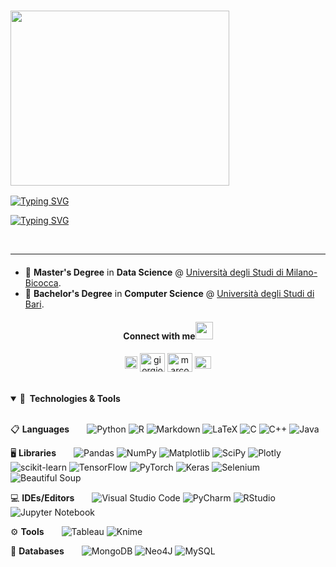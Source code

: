 ### <img src="https://miro.medium.com/v2/resize:fit:1400/format:webp/1*ei_Ce5ZqUHkhF9N1oku3Hg.gif" width="350px" height="280px" />
 
[![Typing SVG](https://readme-typing-svg.demolab.com?font=Cabin&size=30&duration=4995&pause=980&color=101010&center=true&vCenter=true&random=false&width=435&lines=Marco+Sallustio)](https://git.io/typing-svg)

[![Typing SVG](https://readme-typing-svg.demolab.com?font=Cabin&size=30&duration=4995&pause=980&color=101010&center=true&vCenter=true&random=false&width=435&lines=Marco+Sallustio)](https://git.io/typing-svg)


<br clear="left"/>

---

<!-- ## Hello, folks! <img src="https://raw.githubusercontent.com/MartinHeinz/MartinHeinz/master/wave.gif" width="30px" height="30px" /> -->

<div align="left" style="margin-top:20px;">

* 📖 **Master's Degree** in **Data Science** @ [Università degli Studi di Milano-Bicocca](https://www.unimib.it/graduate/data-science).
* 📖 **Bachelor's Degree** in **Computer Science** @ [Università degli Studi di Bari](https://www.uniba.it/it/corsi/informatica/corso-di-laurea-in-informatica).
</div>
    
<h4 align="center">Connect with me<img src="https://github.com/TheDudeThatCode/TheDudeThatCode/blob/master/Assets/Handshake.gif" height="28px"></h4>
<div align="center">
<a href="https://www.linkedin.com/in/marco-sallustio-b9383b227/" target="blank"><img align="center" src="https://raw.githubusercontent.com/rahuldkjain/github-profile-readme-generator/master/src/images/icons/Social/linked-in-alt.svg" alt="giorgiocarbone" height="20" width="20,7" /></a> 
<a href="mailto:m.sallustio@campus.unimib.it" target="blank"><img align="center" src="https://github.com/TheDudeThatCode/TheDudeThatCode/blob/master/Assets/Gmail.svg" alt="giorgiocarbone" height="30" width="40" /></a>
<a href="https://github.com/marcosallustio" target="blank"><img align="center" src="https://raw.githubusercontent.com/rahuldkjain/github-profile-readme-generator/master/src/images/icons/Social/github.svg" alt="marcosallustio" height="30" width="40" /></a>
<a href="https://www.kaggle.com/datasets/salvatorerastelli/spotify-and-youtube" target="blank"><img align="center" src="https://raw.githubusercontent.com/rahuldkjain/github-profile-readme-generator/master/src/images/icons/Social/kaggle.svg" alt="marcosallustio" height="20" width="26,7" /></a>
</div>

<br/> 

</details> 

</br>

<details open>  
<summary><b>🔧&nbsp;&nbsp;Technologies & Tools</b></summary> 
  
</br>

<!-- ![](https://img.shields.io/badge/Lib-Pandas-informational?style=flat&logo=pandas&logoColor=white&color=2bbc8a) -->
<!-- ![](https://img.shields.io/badge/Code-Python-informational?style=flat&logo=python&logoColor=white&color=2bbc8a) -->
<!-- ![](https://img.shields.io/badge/Code-R-informational?style=flat&logo=R&logoColor=white&color=2bbc8a) -->
<!-- ![](https://img.shields.io/badge/Code-HTML5-informational?style=flat&logo=HTML5&logoColor=white&color=2bbc8a) -->
<!-- ![](https://img.shields.io/badge/Shell-Bash-informational?style=flat&logo=gnu-bash&logoColor=white&color=2bbc8a) -->
<!-- ##### 📋 Languages -->
<!-- usa style=flat per ingrandire -->
📋 **Languages**  ![Python](https://img.shields.io/badge/Python-3670A0?style=flat&logo=python&logoColor=ffdd54)
![R](https://img.shields.io/badge/R-%23276DC3.svg?style=flat&logo=r&logoColor=white)
![Markdown](https://img.shields.io/badge/Markdown-%23000000.svg?style=flat&logo=markdown&logoColor=white)
![LaTeX](https://img.shields.io/badge/LaTeX-%23008080.svg?style=flat&logo=latex&logoColor=white)
![C](https://img.shields.io/badge/c-%2300599C.svg?style=flat&logo=c&logoColor=white)
![C++](https://img.shields.io/badge/c++-%2300599C.svg?style=flat&logo=c%2B%2B&logoColor=white)
![Java](https://img.shields.io/badge/java-%23ED8B00.svg?style=flat&logo=openjdk&logoColor=white)
<!-- ##### 🖥️ Libraries -->
<!-- ![](https://img.shields.io/badge/Lib-Pandas-informational?style=flat&logo=pandas&logoColor=white&color=2bbc8a) -->
<!-- ![](https://img.shields.io/badge/pandas-%23150458.svg?style=flat&logo=pandas&logoColor=white) -->
<!-- ![](https://img.shields.io/badge/Lib-NumPy-informational?style=flat&logo=NumPy&logoColor=white&color=2bbc8a) -->
<!-- ![](https://img.shields.io/badge/Lib-Matplotlib-informational?style=flat&logo=Matplotlib&logoColor=white&color=2bbc8a) -->
<!-- ![](https://img.shields.io/badge/Lib-scikit_learn-informational?style=flat&logo=scikit-learn&logoColor=white&color=2bbc8a) -->
<!-- ![](https://img.shields.io/badge/Lib-Keras-informational?style=flat&logo=keras&logoColor=white&color=2bbc8a) -->
<!-- ![](https://img.shields.io/badge/Lib-Beautiful_Soup-informational?style=flat&logo=beautifulsoup&logoColor=white&color=2bbc8a) -->
<!-- ![](https://img.shields.io/badge/Lib-Selenium-informational?style=flat&logo=selenium&logoColor=white&color=2bbc8a) -->
🖥️ **Libraries**  ![Pandas](https://img.shields.io/badge/Pandas-%23150458.svg?style=flat&logo=pandas&logoColor=white)
![NumPy](https://img.shields.io/badge/NumPy-%23013243.svg?style=flat&logo=numpy&logoColor=white)
![Matplotlib](https://img.shields.io/badge/Matplotlib-%23ffffff.svg?style=flat&logo=Matplotlib&logoColor=black)
![SciPy](https://img.shields.io/badge/SciPy-%230C55A5.svg?style=flat&logo=scipy&logoColor=%white)
![Plotly](https://img.shields.io/badge/Plotly-%233F4F75.svg?style=flat&logo=plotly&logoColor=white)
![scikit-learn](https://img.shields.io/badge/scikit--learn-%23F7931E.svg?style=flat&logo=scikit-learn&logoColor=white)
![TensorFlow](https://img.shields.io/badge/TensorFlow-%23FF6F00.svg?style=fflat&logo=TensorFlow&logoColor=white)
![PyTorch](https://img.shields.io/badge/PyTorch-%23EE4C2C.svg?style=flat&logo=PyTorch&logoColor=white)
![Keras](https://img.shields.io/badge/Keras-%23D00000.svg?style=flat&logo=Keras&logoColor=white)
![Selenium](https://img.shields.io/badge/-selenium-%43B02A?style=flat&logo=selenium&logoColor=white)
![Beautiful Soup](https://img.shields.io/badge/Beautiful_Soup-informational?style=flat&logo=beautifulsoup&logoColor=white&color=2bbc8a)
<!-- ##### 💻 IDEs/Editors -->
<!-- ![](https://img.shields.io/badge/Editor-VS_Code-informational?style=flat&logo=visual-studio-code&logoColor=white&color=2bbc8a) -->
<!-- ![](https://img.shields.io/badge/Editor-RStudio-informational?style=flat&logo=rstudio&logoColor=white&color=2bbc8a) -->
<!-- ![](https://img.shields.io/badge/Notebook-Jupyter-informational?style=flat&logo=jupyter&logoColor=white&color=2bbc8a) -->
💻 **IDEs/Editors**  ![Visual Studio Code](https://img.shields.io/badge/Visual%20Studio%20Code-0078d7.svg?style=flat&logo=visual-studio-code&logoColor=white)
![PyCharm](https://img.shields.io/badge/PyCharm-143?style=flat&logo=pycharm&logoColor=black&color=black&labelColor=green)
![RStudio](https://img.shields.io/badge/RStudio-4285F4?style=flat&logo=rstudio&logoColor=white)
![Jupyter Notebook](https://img.shields.io/badge/Jupyter_Notebook-%23FA0F00.svg?style=flat&logo=jupyter&logoColor=white)
<!-- ##### ⚙️ Tools -->
<!-- ![](https://img.shields.io/badge/Tools-KNIME-informational?style=flat&color=2bbc8a) --> 
<!-- ![](https://img.shields.io/badge/Tools-Tableau-informational?style=flat&logo=tableau&logoColor=white&color=2bbc8a) -->
⚙️ **Tools**  ![Tableau](https://img.shields.io/badge/Tableau-E97627?style=flat&logo=tableau&logoColor=white)
![Knime](https://img.shields.io/badge/KNIME-informational?style=flat&color=FFFF00)
<!-- ##### 🕓 Version Control -->
💾 **Databases**  ![MongoDB](https://img.shields.io/badge/MongoDB-%234ea94b.svg?style=flat&logo=mongodb&logoColor=white)
![Neo4J](https://img.shields.io/badge/Neo4j-008CC1?style=flat&logo=neo4j&logoColor=white)
![MySQL](https://img.shields.io/badge/MySQL-%2300f.svg?style=flat&logo=mysql&logoColor=white)


</details>

</br>

  
<!-- Resources --> 
<!-- Icons: https://simpleicons.org/ -->
<!-- GitHub Stats: https://github.com/anuraghazra/github-readme-stats -->
<!-- Emojis: https://emojipedia.org/emoji/ -->
<!-- HTML Emojis: https://www.fileformat.info/index.htm -->
<!-- Shields: https://shields.io/ -->
<!-- Awesome GitHub Profile README: https://github.com/abhisheknaiidu/awesome-github-profile-readme -->
